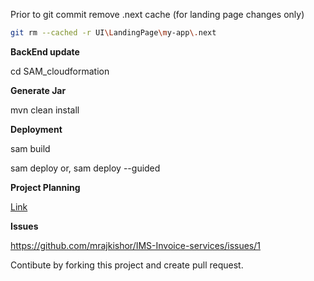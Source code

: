 Prior to git commit remove .next cache (for landing page changes only)
```bash
git rm --cached -r UI\LandingPage\my-app\.next
```

**BackEnd update**

cd SAM_cloudformation

**Generate Jar**

mvn clean install

**Deployment** 

sam build

sam deploy
or,
sam deploy --guided


**Project Planning**

[Link](https://github.com/users/mrajkishor/projects/3/views/1?visibleFields=%5B%22Title%22%2C%22Status%22%2C%22Assignees%22%2C113380141%2C113380142%2C%22Linked+pull+requests%22%2C113380144%2C113380145%2C113380140%5D&sortedBy%5Bdirection%5D=&sortedBy%5BcolumnId%5D=
)

**Issues**

https://github.com/mrajkishor/IMS-Invoice-services/issues/1

Contibute by forking this project and create pull request.


